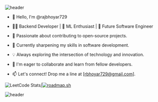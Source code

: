 ![header](https://capsule-render.vercel.app/api?type=wave&color=gradient&height=200&section=header&text=Welcome&fontSize=90)


- 👋 Hello, I'm @rajbhoyar729

- 👨‍💻 Backend Developer | 🤖 ML Enthusiast | 🚀 Future Software Engineer

- 🔭 Passionate about contributing to open-source projects.

- 🌱 Currently sharpening my skills in software development.

- 💡 Always exploring the intersection of technology and innovation.

- 💞️ I'm eager to collaborate and learn from fellow developers.

- 📫 Let's connect! Drop me a line at [rbhoyar729@gmail.com].

![LeetCode Stats](https://leetcard.jacoblin.cool/raj729?theme=dark&font=Rufina&ext=heatmap)_|_[![roadmap.sh](https://api.roadmap.sh/v1-badge/wide/64f3db3eb128dce3cba2331f?variant=dark&roadmaps=full-stack%2Cpython%2Cai-data-scientist%2Cfrontend)](https://roadmap.sh)

![header](https://capsule-render.vercel.app/api?type=wave&color=gradient&height=200&section=footer&text=Thank%20You&fontSize=90)

